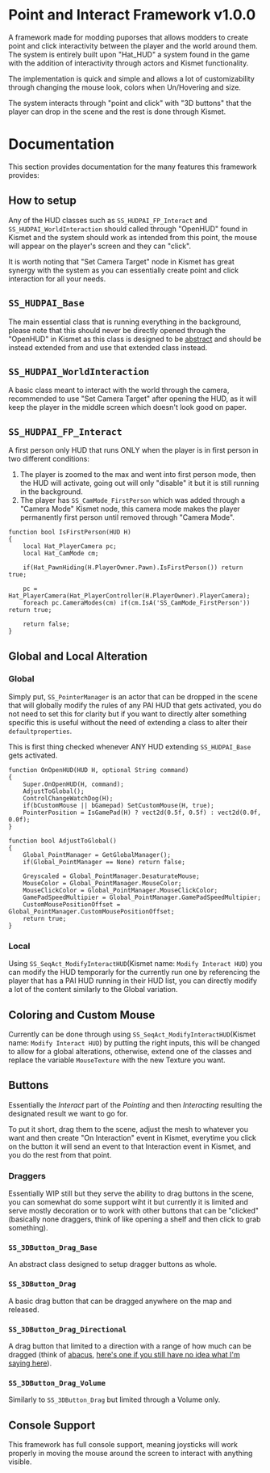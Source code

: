 # Point and Interact Framework v1.0.0
A framework made for modding puporses that allows modders to create point and click interactivity between the player and the world around them. The system is entirely built upon "Hat_HUD" a system found in the game with the addition of interactivity through actors and Kismet functionality.

The implementation is quick and simple and allows a lot of customizability through changing the mouse look, colors when Un/Hovering and size.

The system interacts through "point and click" with "3D buttons" that the player can drop in the scene and the rest is done through Kismet.

# Documentation
This section provides documentation for the many features this framework provides:

## How to setup
Any of the HUD classes such as `SS_HUDPAI_FP_Interact` and `SS_HUDPAI_WorldInteraction` should called through "OpenHUD" found in Kismet and the system should work as intended from this point, the mouse will appear on the player's screen and they can "click".

It is worth noting that "Set Camera Target" node in Kismet has great synergy with the system as you can essentially create point and click interaction for all your needs.

## `SS_HUDPAI_Base`
The main essential class that is running everything in the background, please note that this should never be directly opened through the "OpenHUD" in Kismet as this class is designed to be [abstract](https://en.wikipedia.org/wiki/Abstract_type) and should be instead extended from and use that extended class instead.

## `SS_HUDPAI_WorldInteraction`
A basic class meant to interact with the world through the camera, recommended to use "Set Camera Target" after opening the HUD, as it will keep the player in the middle screen which doesn't look good on paper.

## `SS_HUDPAI_FP_Interact`
A first person only HUD that runs ONLY when the player is in first person in two different conditions:
1) The player is zoomed to the max and went into first person mode, then the HUD will activate, going out will only "disable" it but it is still running in the background.
2) The player has `SS_CamMode_FirstPerson` which was added through a "Camera Mode" Kismet node, this camera mode makes the player permanently first person until removed through "Camera Mode".

```uc
function bool IsFirstPerson(HUD H)
{
    local Hat_PlayerCamera pc;
    local Hat_CamMode cm;

    if(Hat_PawnHiding(H.PlayerOwner.Pawn).IsFirstPerson()) return true;
    
    pc = Hat_PlayerCamera(Hat_PlayerController(H.PlayerOwner).PlayerCamera);
    foreach pc.CameraModes(cm) if(cm.IsA('SS_CamMode_FirstPerson')) return true;

    return false;
}
```
## Global and Local Alteration

### **Global**
Simply put, `SS_PointerManager` is an actor that can be dropped in the scene that will globally modify the rules of any PAI HUD that gets activated, you do not need to set this for clarity but if you want to directly alter something specific this is useful without the need of extending a class to alter their `defaultproperties`.

This is first thing checked whenever ANY HUD extending `SS_HUDPAI_Base` gets activated.

```uc
function OnOpenHUD(HUD H, optional String command)
{
    Super.OnOpenHUD(H, command);
    AdjustToGlobal();
    ControlChangeWatchDog(H);
    if(bCustomMouse || bGamepad) SetCustomMouse(H, true);
    PointerPosition = IsGamePad(H) ? vect2d(0.5f, 0.5f) : vect2d(0.0f, 0.0f);
}

function bool AdjustToGlobal()
{
    Global_PointManager = GetGlobalManager();
    if(Global_PointManager == None) return false;

    Greyscaled = Global_PointManager.DesaturateMouse;
    MouseColor = Global_PointManager.MouseColor;
    MouseClickColor = Global_PointManager.MouseClickColor;
    GamePadSpeedMultipier = Global_PointManager.GamePadSpeedMultipier; 
    CustomMousePositionOffset = Global_PointManager.CustomMousePositionOffset;
    return true;
}
```

### **Local**
Using `SS_SeqAct_ModifyInteractHUD`(Kismet name: `Modify Interact HUD`) you can modify the HUD temporarly for the currently run one by referencing the player that has a PAI HUD running in their HUD list, you can directly modify a lot of the content similarly to the Global variation.

## Coloring and Custom Mouse
Currently can be done through using `SS_SeqAct_ModifyInteractHUD`(Kismet name: `Modify Interact HUD`) by putting the right inputs, this will be changed to allow for a global alterations, otherwise, extend one of the classes and replace the variable `MouseTexture` with the new Texture you want.

## Buttons

Essentially the _Interact_ part of the _Pointing_ and then _Interacting_ resulting the designated result we want to go for.

To put it short, drag them to the scene, adjust the mesh to whatever you want and then create "On Interaction" event in Kismet, everytime you click on the button it will send an event to that Interaction event in Kismet, and you do the rest from that point.

### Draggers
Essentially WIP still but they serve the ability to drag buttons in the scene, you can somewhat do some support wiht it but currently it is limited and serve mostly decoration or to work with other buttons that can be "clicked" (basically none draggers, think of like opening a shelf and then click to grab something).

### `SS_3DButton_Drag_Base`
An abstract class designed to setup dragger buttons as whole.

### `SS_3DButton_Drag`
A basic drag button that can be dragged anywhere on the map and released.

### `SS_3DButton_Drag_Directional`
A drag button that limited to a direction with a range of how much can be dragged (think of [abacus](https://en.wikipedia.org/wiki/Abacus), [here's one if you still have no idea what I'm saying here](https://i.imgur.com/6SJet85.png)).

### `SS_3DButton_Drag_Volume`
Similarly to `SS_3DButton_Drag` but limited through a Volume only.

## Console Support
This framework has full console support, meaning joysticks will work properly in moving the mouse around the screen to interact with anything visible.
